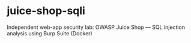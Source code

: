 # juice-shop-sqli
Independent web-app security lab: OWASP Juice Shop — SQL injection analysis using Burp Suite (Docker)

